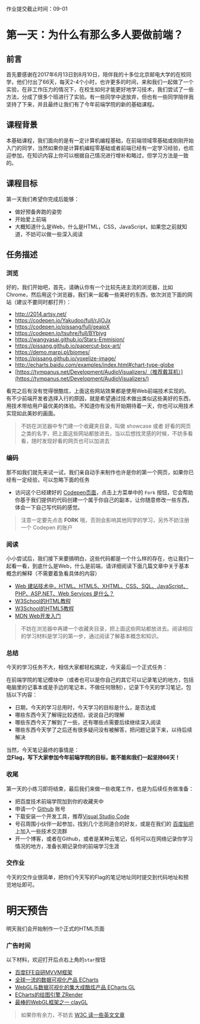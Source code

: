 作业提交截止时间：09-01

# 第一天：为什么有那么多人要做前端？

## 前言

首先要感谢在2017年6月13日到8月10日，陪伴我的十多位北京邮电大学的在校同学，他们付出了66天，每天2-4个小时，也许更多的时间，来和我们一起做了一个实验，在非工作压力的情况下，在校生如何才能更好地学习技术，我们尝试了一些方法，分成了很多个班进行了实验。有一些同学中途放弃，但也有一些同学陪伴我坚持了下来，并且最终让我们有了今年前端学院的新的基础课程。

## 课程背景

本基础课程，我们面向的是有一定计算机编程基础，在前端领域零基础或刚刚开始入门的同学，当然如果你是计算机编程零基础或者前端已经有一定学习经验，也欢迎参加，在知识内容上你可以根据自己情况进行增补和略过，但学习方法是一致的。

## 课程目标

第一天我们希望你完成后能够：

  * 做好预备奔跑的姿势
  * 开始爱上前端
  * 大概知道什么是Web，什么是HTML，CSS，JavaScript，如果您之前就知道，不妨可以做一些深入阅读

## 任务描述

### 浏览

好的，我们开始吧，首先，请确认你有一个比较先进主流的浏览器，比如Chrome，然后用这个浏览器，我们来一起看一些美好的东西，依次浏览下面的网站（建议不要同时都打开）：

  * <http://2014.artsy.net/>
  * <https://codepen.io/Yakudoo/full/rJjOJx>
  * <https://codepen.io/pissang/full/geajpX>
  * <https://codepen.io/tsuhre/full/BYbjyg>
  * <https://wangyasai.github.io/Stars-Emmision/>
  * <https://pissang.github.io/papercut-box-art/>
  * <https://demo.marpi.pl/biomes/>
  * <https://pissang.github.io/voxelize-image/>
  * <http://echarts.baidu.com/examples/index.html#chart-type-globe>
  * [https://tympanus.net/Development/AudioVisualizers/（推荐戴耳机）](https://tympanus.net/Development/AudioVisualizers/)

看完之后有没有觉得很酷炫，上面这些网站效果都是使用Web前端技术实现的。有不少前端开发者选择入行的原因，就是希望通过技术做出类似这些美好的东西，用技术带给用户最优美的体验。不知道你有没有开始期待着一天，你也可以用技术实现如此美妙的画面。

> 不妨在浏览器中专门建一个收藏夹目录，叫做 showcase 或者 好看的网页
之类的名字，把上面这些网站都放进去，当以后想找灵感的时候，不妨多看看，随时发现好看的网页也可以加进去`

### 编码

那不如我们就先来试一试，我们亲自动手来制作也许是你的第一个网页，如果你已经有一定经验，可以忽略下面的任务

  * 访问这个已经建好的 [Codepen页面](https://codepen.io/anon/pen/deYJzo)，点击上方菜单中的 `Fork` 按钮，它会帮助你基于我们提供的代码创建一个属于你自己的副本，让你随意修改一些东西，体会一下自己写代码的感觉。

> 注意一定要先点击 **FORK** 哦，否则会影响其他同学的学习，另外不妨注册一个 Codepen 的账户

### 阅读

小小尝试后，我们接下来要搞明白，这些代码都是一个什么样的存在，也让我们一起看一看，到底什么是Web，什么是前端，请详细阅读下面几篇文章中关于基本概念的解释（不需要着急看具体的内容）

  * [Web 建站技术中，HTML、HTML5、XHTML、CSS、SQL、JavaScript、PHP、ASP.NET、Web Services 是什么？](https://www.zhihu.com/question/22689579)
  * [W3School的HTML教程](http://www.w3school.com.cn/html/index.asp)
  * [W3School的HTML5教程](http://www.w3school.com.cn/html5/index.asp)
  * [MDN Web开发入门](https://developer.mozilla.org/zh-CN/docs/Learn/Getting_started_with_the_web)

> 不妨在浏览器中再建一个收藏夹目录，把上面这些网站都放进去。阅读相应的学习材料是学习的第一步，通过阅读了解基本概念和知识。

### 总结

今天的学习任务不大，相信大家都轻松搞定，今天最后一个正式任务：

在前端学院的笔记模块中（或者也可以是你自己的其它可以记录笔记的地方，包括电脑里的记事本或是手边的笔记本，不做任何限制），记录下今天的学习笔记，包括以下内容：

  * 日期，今天的学习总用时，今天学习的目标是什么，是否达成
  * 哪些东西今天了解得比较透彻，说说自己的理解
  * 哪些东西今天了解到了一些，还有哪些点需要后续继续深入阅读
  * 哪些东西今天学了之后还有很多疑问没有被解答，把问题记录下来，以待后续解决

当然，今天笔记最终的事情是：  
 **立Flag，写下大家参加今年前端学院的目标，能不能和我们一起坚持66天！**

### 收尾

第一天的小练习即将结束，最后我们来做一些收尾工作，也是为后续任务做准备：

  * 把百度技术前端学院加到你的收藏夹中
  * 申请一个 [Github](https://github.com/) 账号
  * 下载安装一个开发工具，推荐[Visual Studio Code](https://code.visualstudio.com/)
  * 号召周围小伙伴一起参加，找到几个志同道合的好友，或是在我们的 [百度贴吧](https://tieba.baidu.com/f?ie=utf-8&kw=%E7%99%BE%E5%BA%A6%E5%89%8D%E7%AB%AF%E6%8A%80%E6%9C%AF%E5%AD%A6%E9%99%A2&fr=search) 上加入一些技术交流群
  * 开一个博客，或者在Github，或者是某种云笔记，任何可以在网络记录你学习情况的地方，准备长期记录你的前端学习生涯

### 交作业

今天的交作业很简单，把你们今天写的Flag的笔记地址同时提交到代码地址和预览地址即可。

# 明天预告

明天我们会开始制作一个正式的HTML页面

### 广告时间

以下材料，欢迎打开后点右上角的`star`按钮

  * [百度EFE自研MVVM框架](https://github.com/baidu/san)
  * [全球一流的数据可视化产品 ECharts](https://github.com/apache/incubator-echarts)
  * [WebGL与数据可视化的集大成酷炫产品 ECharts GL](https://github.com/ecomfe/echarts-gl)
  * [ECharts的绘图引擎 ZRender](https://github.com/ecomfe/zrender)
  * [最棒的WebGL框架之一 clayGL](https://github.com/pissang/claygl)

> 如果你有余力，不妨去 [W3C 读一些英文文章](https://www.w3.org/standards/webdesign/htmlcss)

